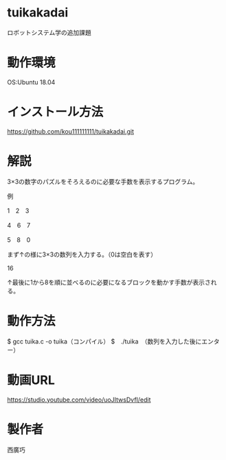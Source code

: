 # tuikakadai
ロボットシステム学の追加課題

# 動作環境
OS:Ubuntu 18.04

# インストール方法
https://github.com/kou111111111/tuikakadai.git
# 解説
3×3の数字のパズルをそろえるのに必要な手数を表示するプログラム。

例

1　2　3

4　6　7

5　8　0

まず↑の様に3×3の数列を入力する。（0は空白を表す）

16

↑最後に1から8を順に並べるのに必要になるブロックを動かす手数が表示される。

# 動作方法
$ gcc tuika.c -o tuika（コンパイル）
$　./tuika　（数列を入力した後にエンター）

# 動画URL
https://studio.youtube.com/video/uoJItwsDvfI/edit

# 製作者
西廣巧
